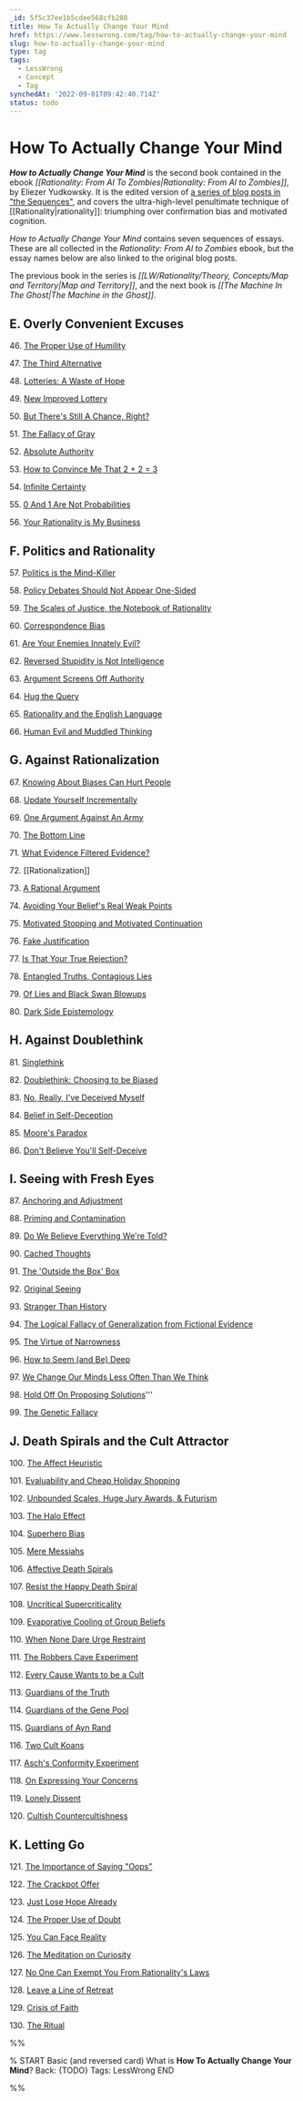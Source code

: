 ```yaml
---
_id: 5f5c37ee1b5cdee568cfb208
title: How To Actually Change Your Mind
href: https://www.lesswrong.com/tag/how-to-actually-change-your-mind
slug: how-to-actually-change-your-mind
type: tag
tags:
  - LessWrong
  - Concept
  - Tag
synchedAt: '2022-09-01T09:42:40.714Z'
status: todo
---
```


# How To Actually Change Your Mind

***How to Actually Change Your Mind*** is the second book contained in the ebook *[[Rationality: From AI To Zombies|Rationality: From AI to Zombies]]*, by Eliezer Yudkowsky. It is the edited version of [a series of blog posts in "the Sequences"](https://wiki.lesswrong.com/wiki/Original_sequences#How_to_Actually_Change_Your_Mind), and covers the ultra-high-level penultimate technique of [[Rationality|rationality]]: triumphing over confirmation bias and motivated cognition.

*How to Actually Change Your Mind* contains seven sequences of essays. These are all collected in the *Rationality: From AI to Zombies* ebook, but the essay names below are also linked to the original blog posts.

The previous book in the series is *[[LW/Rationality/Theory, Concepts/Map and Territory|Map and Territory]]*, and the next book is *[[The Machine In The Ghost|The Machine in the Ghost]]*.

## E. Overly Convenient Excuses

46\. [The Proper Use of Humility](http://lesswrong.com/lw/gq/the_proper_use_of_humility/)

47\. [The Third Alternative](http://lesswrong.com/lw/hu/the_third_alternative/)

48\. [Lotteries: A Waste of Hope](http://lesswrong.com/lw/hl/lotteries_a_waste_of_hope/)

49\. [New Improved Lottery](http://lesswrong.com/lw/hm/new_improved_lottery/)

50\. [But There's Still A Chance, Right?](http://lesswrong.com/lw/ml/but_theres_still_a_chance_right/)

51\. [The Fallacy of Gray](http://lesswrong.com/lw/mm/the_fallacy_of_gray/)

52\. [Absolute Authority](http://lesswrong.com/lw/mn/absolute_authority/)

53\. [How to Convince Me That 2 + 2 = 3](http://lesswrong.com/lw/jr/how_to_convince_me_that_2_2_3/)

54\. [Infinite Certainty](http://lesswrong.com/lw/mo/infinite_certainty/)

55\. [0 And 1 Are Not Probabilities](http://lesswrong.com/lw/mp/0_and_1_are_not_probabilities/)

56\. [Your Rationality is My Business](http://lesswrong.com/lw/hn/your_rationality_is_my_business/)

## F. Politics and Rationality

57\. [Politics is the Mind-Killer](http://lesswrong.com/lw/gw/politics_is_the_mindkiller/)

58\. [Policy Debates Should Not Appear One-Sided](http://lesswrong.com/lw/gz/policy_debates_should_not_appear_onesided/)

59\. [The Scales of Justice, the Notebook of Rationality](http://lesswrong.com/lw/h1/the_scales_of_justice_the_notebook_of_rationality/)

60\. [Correspondence Bias](http://lesswrong.com/lw/hz/correspondence_bias/)

61\. [Are Your Enemies Innately Evil?](http://lesswrong.com/lw/i0/are_your_enemies_innately_evil/)

62\. [Reversed Stupidity is Not Intelligence](http://lesswrong.com/lw/lw/reversed_stupidity_is_not_intelligence/)

63\. [Argument Screens Off Authority](http://lesswrong.com/lw/lx/argument_screens_off_authority/)

64\. [Hug the Query](http://lesswrong.com/lw/ly/hug_the_query/)

65\. [Rationality and the English Language](http://lesswrong.com/lw/jc/rationality_and_the_english_language/)

66\. [Human Evil and Muddled Thinking](http://lesswrong.com/lw/jd/human_evil_and_muddled_thinking/)

## G. Against Rationalization

67\. [Knowing About Biases Can Hurt People](http://lesswrong.com/lw/he/knowing_about_biases_can_hurt_people/)

68\. [Update Yourself Incrementally](http://lesswrong.com/lw/ij/update_yourself_incrementally/)

69\. [One Argument Against An Army](http://lesswrong.com/lw/ik/one_argument_against_an_army/)

70\. [The Bottom Line](http://lesswrong.com/lw/js/the_bottom_line/)

71\. [What Evidence Filtered Evidence?](http://lesswrong.com/lw/jt/what_evidence_filtered_evidence/)

72\. [[Rationalization]]

73\. [A Rational Argument](http://lesswrong.com/lw/jw/a_rational_argument/)

74\. [Avoiding Your Belief's Real Weak Points](http://lesswrong.com/lw/jy/avoiding_your_beliefs_real_weak_points/)

75\. [Motivated Stopping and Motivated Continuation](http://lesswrong.com/lw/km/motivated_stopping_and_motivated_continuation/)

76\. [Fake Justification](http://lesswrong.com/lw/kq/fake_justification/)

77\. [Is That Your True Rejection?](http://lesswrong.com/lw/wj/is_that_your_true_rejection/)

78\. [Entangled Truths, Contagious Lies](http://lesswrong.com/lw/uw/entangled_truths_contagious_lies/)

79\. [Of Lies and Black Swan Blowups](http://lesswrong.com/lw/9a/of_lies_and_black_swan_blowups/)

80\. [Dark Side Epistemology](http://lesswrong.com/lw/uy/dark_side_epistemology/)

## H. Against Doublethink

81\. [Singlethink](http://lesswrong.com/lw/k0/singlethink/)

82\. [Doublethink: Choosing to be Biased](http://lesswrong.com/lw/je/doublethink_choosing_to_be_biased/)

83\. [No, Really, I've Deceived Myself](http://lesswrong.com/lw/r/no_really_ive_deceived_myself/)

84\. [Belief in Self-Deception](http://lesswrong.com/lw/s/belief_in_selfdeception/)

85\. [Moore's Paradox](http://lesswrong.com/lw/1f/moores_paradox/)

86\. [Don't Believe You'll Self-Deceive](http://lesswrong.com/lw/1o/dont_believe_youll_selfdeceive/)

## I. Seeing with Fresh Eyes

87\. [Anchoring and Adjustment](http://lesswrong.com/lw/j7/anchoring_and_adjustment/)

88\. [Priming and Contamination](http://lesswrong.com/lw/k3/priming_and_contamination/)

89\. [Do We Believe Everything We're Told?](http://lesswrong.com/lw/k4/do_we_believe_everything_were_told/)

90\. [Cached Thoughts](http://lesswrong.com/lw/k5/cached_thoughts/)

91\. [The 'Outside the Box' Box](http://lesswrong.com/lw/k6/the_outside_the_box_box/)

92\. [Original Seeing](http://lesswrong.com/lw/k7/original_seeing/)

93\. [Stranger Than History](http://lesswrong.com/lw/j1/stranger_than_history/)

94\. [The Logical Fallacy of Generalization from Fictional Evidence](http://lesswrong.com/lw/k9/the_logical_fallacy_of_generalization_from/)

95\. [The Virtue of Narrowness](http://lesswrong.com/lw/ic/the_virtue_of_narrowness/)

96\. [How to Seem (and Be) Deep](http://lesswrong.com/lw/k8/how_to_seem_and_be_deep/)

97\. [We Change Our Minds Less Often Than We Think](http://lesswrong.com/lw/jx/we_change_our_minds_less_often_than_we_think/)

98\. [Hold Off On Proposing Solutions](http://lesswrong.com/lw/ka/hold_off_on_proposing_solutions/)'''

99\. [The Genetic Fallacy](http://lesswrong.com/lw/s3/the_genetic_fallacy/)

## J. Death Spirals and the Cult Attractor

100\. [The Affect Heuristic](http://lesswrong.com/lw/lg/the_affect_heuristic/)

101\. [Evaluability and Cheap Holiday Shopping](http://lesswrong.com/lw/lh/evaluability_and_cheap_holiday_shopping/)

102\. [Unbounded Scales, Huge Jury Awards, & Futurism](http://lesswrong.com/lw/li/unbounded_scales_huge_jury_awards_futurism/)

103\. [The Halo Effect](http://lesswrong.com/lw/lj/the_halo_effect/)

104\. [Superhero Bias](http://lesswrong.com/lw/lk/superhero_bias/)

105\. [Mere Messiahs](http://lesswrong.com/lw/ll/mere_messiahs/)

106\. [Affective Death Spirals](http://lesswrong.com/lw/lm/affective_death_spirals/)

107\. [Resist the Happy Death Spiral](http://lesswrong.com/lw/ln/resist_the_happy_death_spiral/)

108\. [Uncritical Supercriticality](http://lesswrong.com/lw/lo/uncritical_supercriticality/)

109\. [Evaporative Cooling of Group Beliefs](http://lesswrong.com/lw/lr/evaporative_cooling_of_group_beliefs/)

110\. [When None Dare Urge Restraint](http://lesswrong.com/lw/ls/when_none_dare_urge_restraint/)

111\. [The Robbers Cave Experiment](http://lesswrong.com/lw/lt/the_robbers_cave_experiment/)

112\. [Every Cause Wants to be a Cult](http://lesswrong.com/lw/lv/every_cause_wants_to_be_a_cult/)

113\. [Guardians of the Truth](http://lesswrong.com/lw/lz/guardians_of_the_truth/)

114\. [Guardians of the Gene Pool](http://lesswrong.com/lw/m0/guardians_of_the_gene_pool/)

115\. [Guardians of Ayn Rand](http://lesswrong.com/lw/m1/guardians_of_ayn_rand/)

116\. [Two Cult Koans](http://lesswrong.com/lw/m4/two_cult_koans/)

117\. [Asch's Conformity Experiment](http://lesswrong.com/lw/m9/aschs_conformity_experiment/)

118\. [On Expressing Your Concerns](http://lesswrong.com/lw/ma/on_expressing_your_concerns/)

119\. [Lonely Dissent](http://lesswrong.com/lw/mb/lonely_dissent/)

120\. [Cultish Countercultishness](http://lesswrong.com/lw/md/cultish_countercultishness/)

## K. Letting Go

121\. [The Importance of Saying "Oops"](http://lesswrong.com/lw/i9/the_importance_of_saying_oops/)

122\. [The Crackpot Offer](http://lesswrong.com/lw/j8/the_crackpot_offer/)

123\. [Just Lose Hope Already](http://lesswrong.com/lw/gx/just_lose_hope_already/)

124\. [The Proper Use of Doubt](http://lesswrong.com/lw/ib/the_proper_use_of_doubt/)

125\. [You Can Face Reality](http://lesswrong.com/lw/id/you_can_face_reality/)

126\. [The Meditation on Curiosity](http://lesswrong.com/lw/jz/the_meditation_on_curiosity/)

127\. [No One Can Exempt You From Rationality's Laws](http://lesswrong.com/lw/k1/no_one_can_exempt_you_from_rationalitys_laws/)

128\. [Leave a Line of Retreat](http://lesswrong.com/lw/o4/leave_a_line_of_retreat/)

129\. [Crisis of Faith](http://lesswrong.com/lw/ur/crisis_of_faith/)

130\. [The Ritual](http://lesswrong.com/lw/us/the_ritual/)


%%

% START
Basic (and reversed card)
What is **How To Actually Change Your Mind**?
Back: {TODO}
Tags: LessWrong
END

%%
	
